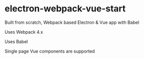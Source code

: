 # electron-webpack-vue-start

Built from scratch, Webpack based Electron & Vue app with Babel

Uses Webpack 4.x

Uses Babel

Single page Vue components are supported
 